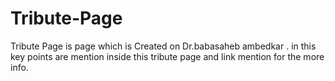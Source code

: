 # Tribute-Page
Tribute Page is page which is Created on Dr.babasaheb ambedkar . in this key points are mention inside this tribute page and link mention for the more info.
